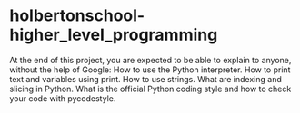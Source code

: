 # holbertonschool-higher_level_programming
At the end of this project, you are expected to be able to explain to anyone, without the help of Google:  How to use the Python interpreter. How to print text and variables using print. How to use strings. What are indexing and slicing in Python. What is the official Python coding style and how to check your code with pycodestyle.
